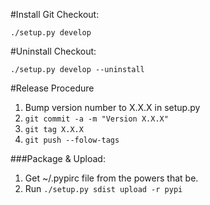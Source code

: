 #Install Git Checkout:

	./setup.py develop


#Uninstall Checkout:

	./setup.py develop --uninstall

#Release Procedure
1. Bump version number to X.X.X in setup.py
2. `git commit -a -m "Version X.X.X"`
3. `git tag X.X.X`
4. `git push --folow-tags`

###Package & Upload:
1. Get ~/.pypirc file from the powers that be.
2. Run `./setup.py sdist upload -r pypi`



